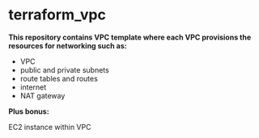 # terraform_vpc

**This repository contains VPC template where each VPC provisions the resources for networking such as:**
- VPC
- public and private subnets
- route tables and routes
- internet
- NAT gateway

**Plus bonus:**

EC2 instance within VPC


